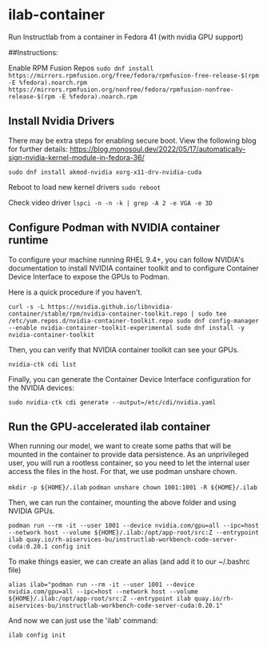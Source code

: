 # ilab-container
Run Instructlab from a container in Fedora 41 (with nvidia GPU support)

##Instructions:

Enable RPM Fusion Repos
`sudo dnf install https://mirrors.rpmfusion.org/free/fedora/rpmfusion-free-release-$(rpm -E %fedora).noarch.rpm https://mirrors.rpmfusion.org/nonfree/fedora/rpmfusion-nonfree-release-$(rpm -E %fedora).noarch.rpm`

## Install Nvidia Drivers

There may be extra steps for enabling secure boot.  View the following blog for further details: https://blog.monosoul.dev/2022/05/17/automatically-sign-nvidia-kernel-module-in-fedora-36/

`sudo dnf install akmod-nvidia xorg-x11-drv-nvidia-cuda`

Reboot to load new kernel drivers
`sudo reboot`

Check video driver
`lspci -n -n -k | grep -A 2 -e VGA -e 3D`

## Configure Podman with NVIDIA container runtime
To configure your machine running RHEL 9.4+, you can follow NVIDIA's documentation to install NVIDIA container toolkit and to configure Container Device Interface to expose the GPUs to Podman.

Here is a quick procedure if you haven't.

`curl -s -L https://nvidia.github.io/libnvidia-container/stable/rpm/nvidia-container-toolkit.repo | sudo tee /etc/yum.repos.d/nvidia-container-toolkit.repo
sudo dnf config-manager --enable nvidia-container-toolkit-experimental
sudo dnf install -y nvidia-container-toolkit`

Then, you can verify that NVIDIA container toolkit can see your GPUs.

`nvidia-ctk cdi list`

Finally, you can generate the Container Device Interface configuration for the NVIDIA devices:

`sudo nvidia-ctk cdi generate --output=/etc/cdi/nvidia.yaml`

## Run the GPU-accelerated ilab container
When running our model, we want to create some paths that will be mounted in the container to provide data persistence. As an unprivileged user, you will run a rootless container, so you need to let the internal user access the files in the host. For that, we use podman unshare chown.

`mkdir -p ${HOME}/.ilab`
`podman unshare chown 1001:1001 -R ${HOME}/.ilab`

Then, we can run the container, mounting the above folder and using NVIDIA GPUs.

`podman run --rm -it --user 1001 --device nvidia.com/gpu=all --ipc=host --network host --volume ${HOME}/.ilab:/opt/app-root/src:Z --entrypoint ilab quay.io/rh-aiservices-bu/instructlab-workbench-code-server-cuda:0.20.1 config init`

To make things easier, we can create an alias (and add it to our ~/.bashrc file)

`alias ilab="podman run --rm -it --user 1001 --device nvidia.com/gpu=all --ipc=host --network host --volume ${HOME}/.ilab:/opt/app-root/src:Z --entrypoint ilab quay.io/rh-aiservices-bu/instructlab-workbench-code-server-cuda:0.20.1"`

And now we can just use the 'ilab' command:

`ilab config init`





